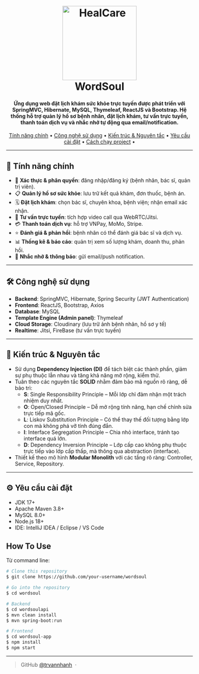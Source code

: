 
<h1 align="center">
  <br>
  <a href="https://github.com/your-username/wordsoul"><img src="https://res.cloudinary.com/dqpkxxzaf/image/upload/v1756790148/healcarelogo_jfh3x6.png" alt="HealCare" width="200"></a>
  <br>
  WordSoul
  <br>
</h1>

<h4 align="center">
  Ứng dụng web đặt lịch khám sức khỏe trực tuyến được phát triển với SpringMVC, Hibernate, MySQL, Thymeleaf, ReactJS và Bootstrap. Hệ thống hỗ trợ quản lý hồ sơ bệnh nhân, đặt lịch khám, tư vấn trực tuyến, thanh toán dịch vụ và nhắc nhở tự động qua email/notification.
</h4>

<p align="center">
  <a href="#tính-năng-chính">Tính năng chính</a> •
  <a href="#-công-nghệ-sử-dụng">Công nghệ sử dụng</a> •
  <a href="#-kiến-trúc--nguyên-tắc">Kiến trúc & Nguyên tắc</a> •
  <a href="#-yêu-cầu-cài-đặt">Yêu cầu cài đặt</a> •
  <a href="#how-to-use">Cách chạy project</a> •
</p>

---

## 🚀 Tính năng chính

- 🔑 **Xác thực & phân quyền**: đăng nhập/đăng ký (bệnh nhân, bác sĩ, quản trị viên).  
- 📋 **Quản lý hồ sơ sức khỏe**: lưu trữ kết quả khám, đơn thuốc, bệnh án.  
- 🗓️ **Đặt lịch khám**: chọn bác sĩ, chuyên khoa, bệnh viện; nhận email xác nhận.  
- 🎥 **Tư vấn trực tuyến**: tích hợp video call qua WebRTC/Jitsi.  
- 💳 **Thanh toán dịch vụ**: hỗ trợ VNPay, MoMo, Stripe.  
- ⭐ **Đánh giá & phản hồi**: bệnh nhân có thể đánh giá bác sĩ và dịch vụ.  
- 📊 **Thống kê & báo cáo**: quản trị xem số lượng khám, doanh thu, phản hồi.  
- 🔔 **Nhắc nhở & thông báo**: gửi email/push notification.  

---

## 🛠 Công nghệ sử dụng

- **Backend**: SpringMVC, Hibernate, Spring Security (JWT Authentication)  
- **Frontend**: ReactJS, Bootstrap, Axios  
- **Database**: MySQL  
- **Template Engine (Admin panel)**: Thymeleaf  
- **Cloud Storage**: Cloudinary (lưu trữ ảnh bệnh nhân, hồ sơ y tế)  
- **Realtime**: Jitsi, FireBase (tư vấn trực tuyến)  

---

## 🔑 Kiến trúc & Nguyên tắc

- Sử dụng **Dependency Injection (DI)** để tách biệt các thành phần, giảm sự phụ thuộc lẫn nhau và tăng khả năng mở rộng, kiểm thử.  
- Tuân theo các nguyên tắc **SOLID** nhằm đảm bảo mã nguồn rõ ràng, dễ bảo trì:  
  - **S**: Single Responsibility Principle – Mỗi lớp chỉ đảm nhận một trách nhiệm duy nhất.  
  - **O**: Open/Closed Principle – Dễ mở rộng tính năng, hạn chế chỉnh sửa trực tiếp mã gốc.  
  - **L**: Liskov Substitution Principle – Có thể thay thế đối tượng bằng lớp con mà không phá vỡ tính đúng đắn.  
  - **I**: Interface Segregation Principle – Chia nhỏ interface, tránh tạo interface quá lớn.  
  - **D**: Dependency Inversion Principle – Lớp cấp cao không phụ thuộc trực tiếp vào lớp cấp thấp, mà thông qua abstraction (interface).  
- Thiết kế theo mô hình **Modular Monolith** với các tầng rõ ràng: Controller, Service, Repository.  

---

## ⚙️ Yêu cầu cài đặt

- JDK 17+  
- Apache Maven 3.8+  
- MySQL 8.0+  
- Node.js 18+  
- IDE: IntelliJ IDEA / Eclipse / VS Code  

## How To Use

Từ command line:

```bash
# Clone this repository
$ git clone https://github.com/your-username/wordsoul

# Go into the repository
$ cd wordsoul

# Backend
$ cd wordsoulapi
$ mvn clean install
$ mvn spring-boot:run

# Frontend
$ cd wordsoul-app
$ npm install
$ npm start
```

---

> GitHub [@trvannhanh](https://github.com/trvannhanh) &nbsp;&middot;&nbsp;

